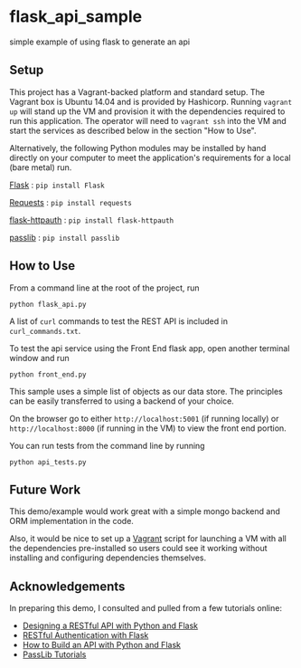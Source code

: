# flask_api_sample
simple example of using flask to generate an api

## Setup

This project has a Vagrant-backed platform and standard setup. The Vagrant box is Ubuntu 14.04 and is provided by Hashicorp. Running `vagrant up` will stand up the VM and provision it with the dependencies required to run this application. The operator will need to `vagrant ssh` into the VM and start the services as described below in the section "How to Use".

Alternatively, the following Python modules may be installed by hand directly on your computer to meet the application's requirements for a local (bare metal) run.

[Flask](http://flask.pocoo.org/)
:   `pip install Flask`

[Requests](http://docs.python-requests.org/en/latest/)
:   `pip install requests`

[flask-httpauth](https://flask-httpauth.readthedocs.org/en/latest/)
:   `pip install flask-httpauth`

[passlib](https://pythonhosted.org/passlib/)
:   `pip install passlib`

## How to Use

From a command line at the root of the project, run

	python flask_api.py

A list of `curl` commands to test the REST API is included in `curl_commands.txt`.

To test the api service using the Front End flask app, open another terminal window and run 

	python front_end.py

This sample uses a simple list of objects as our data store. The principles can be easily transferred to using a backend of your choice.

On the browser go to either `http://localhost:5001` (if running locally) or `http://localhost:8000` (if running in the VM) to view the front end portion.

You can run tests from the command line by running 

	python api_tests.py

## Future Work

This demo/example would work great with a simple mongo backend and ORM implementation in the code.

Also, it would be nice to set up a [Vagrant]('https://www.vagrantup.com/') script for launching a VM with all the dependencies pre-installed so users could see it working without installing and configuring dependencies themselves.

## Acknowledgements

In preparing this demo, I consulted and pulled from a few tutorials online:

* [Designing a RESTful API with Python and Flask](http://blog.miguelgrinberg.com/post/designing-a-restful-api-with-python-and-flask)
* [RESTful Authentication with Flask](http://blog.miguelgrinberg.com/post/restful-authentication-with-flask)
* [How to Build an API with Python and Flask](http://tech.pro/tutorial/1213/how-to-build-an-api-with-python-and-flask)
* [PassLib Tutorials](https://pythonhosted.org/passlib/)
